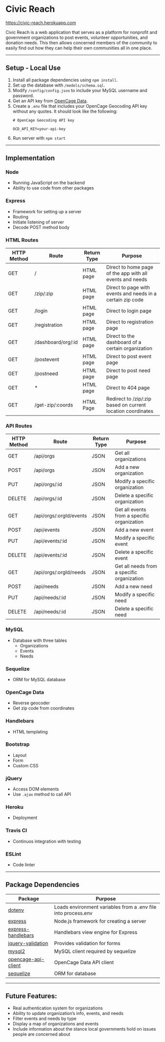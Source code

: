 # Civic Reach

https://civic-reach.herokuapp.com

Civic Reach is a web application that serves as a platform for nonprofit and government organizations to post events, volunteer opportunities, and donation needs. This then allows concerned members of the community to easily find out how they can help their own communities all in one place.

---

## Setup - Local Use
1. Install all package dependencies using `npm install`.
2. Set up the database with `/models/schema.sql`.
3. Modify `/config/config.json` to include your MySQL username and password.
4. Get an API key from [OpenCage Data](https://opencagedata.com/api).
5. Create a `.env` file that includes your OpenCage Geocoding API key without any quotes. It should look like the following:
    ```
    # OpenCage Geocoding API key

    OCD_API_KEY=your-api-key
    ```
6. Run server with `npm start`

---

## Implementation 

### Node
- Running JavaScript on the backend
- Ability to use code from other packages

### Express
- Framework for setting up a server
- Routing
- Initiate listening of server
- Decode POST method body

### HTML Routes

| HTTP Method | Route | Return Type | Purpose |
| ----------- | ----- | ----------- | ------- |
| GET | / | HTML page | Direct to home page of the app with all events and needs |
| GET | /zip/:zip | HTML page | Direct to page with events and needs in a certain zip code  |
| GET | /login | HTML page | Direct to login page |
| GET | /registration | HTML page | Direct to registration page |
| GET | /dashboard/org/:id | HTML page | Direct to the dashboard of a certain organization |
| GET | /postevent | HTML page | Direct to post event page |
| GET | /postneed | HTML page | Direct to post need page |
| GET | * | HTML page | Direct to 404 page |
| GET | /get-zip/:coords | HTML Page | Redirect to /zip/:zip based on current location coordinates |

### API Routes

| HTTP Method | Route | Return Type | Purpose |
| ----------- | ----- | ----------- | ------- |
| GET | /api/orgs | JSON | Get all organizations |
| POST | /api/orgs | JSON | Add a new organization |
| PUT | /api/orgs/:id | JSON | Modify a specific organization |
| DELETE | /api/orgs/:id | JSON | Delete a specific organization |
| GET | /api/orgs/:orgId/events | JSON | Get all events from a specific organization |
| POST | /api/events | JSON | Add a new event |
| PUT | /api/events/:id | JSON | Modify a specific event |
| DELETE | /api/events/:id | JSON | Delete a specific event |
| GET | /api/orgs/:orgId/needs | JSON | Get all needs from a specific organization |
| POST | /api/needs | JSON | Add a new need |
| PUT | /api/needs/:id | JSON | Modify a specific need |
| DELETE | /api/needs/:id | JSON | Delete a specific need |

### MySQL
- Database with three tables
    - Organizations
    - Events
    - Needs

### Sequelize
- ORM for MySQL database

### OpenCage Data
- Reverse geocoder
- Get zip code from coordinates

### Handlebars
- HTML templating

### Bootstrap
- Layout
- Form
- Custom CSS

### jQuery
- Access DOM elements
- Use `.ajax` method to call API

### Heroku
- Deployment

### Travis CI
- Continuos integration with testing

### ESLint
- Code linter

---

## Package Dependencies
| Package | Purpose |
| ------- | ------- |
| [dotenv](https://www.npmjs.com/package/dotenv) | Loads environment variables from a .env file into process.env |
| [express](https://www.npmjs.com/package/express) | Node.js framework for creating a server |
| [express-handlebars](https://www.npmjs.com/package/express-handlebars) | Handlebars view engine for Express |
| [jquery-validation](https://www.npmjs.com/package/jquery-validation) | Provides validation for forms |
| [mysql2](https://www.npmjs.com/package/mysql2) | MySQL client required by sequelize  |
| [opencage-api-client](https://www.npmjs.com/package/opencage-api-client) | OpenCage Data API client |
| [sequelize](https://www.npmjs.com/package/sequelize) | ORM for database |

---

## Future Features:
- Real authentication system for organizations
- Ability to update organization’s info, events, and needs
- Filter events and needs by type
- Display a map of organizations and events
- Include information about the stance local governments hold on issues people are concerned about

